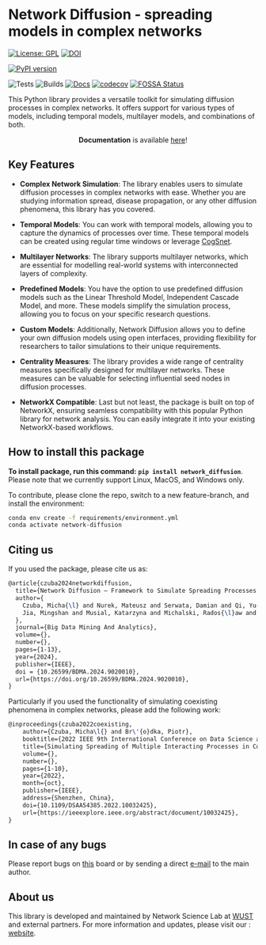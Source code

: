 # Network Diffusion - spreading models in complex networks

[![License: GPL](https://img.shields.io/github/license/anty-filidor/network_diffusion)](https://www.gnu.org/licenses/gpl-3.0.html)
[![DOI](https://img.shields.io/badge/DOI-10.1109%2FDSAA54385.2022.10032425-blue)](https://doi.org/10.1109/DSAA54385.2022.10032425)

[![PyPI version](https://badge.fury.io/py/network-diffusion.svg)](https://badge.fury.io/py/network-diffusion)

![Tests](https://github.com/anty-filidor/network_diffusion/actions/workflows/tests.yml/badge.svg)
![Builds](https://github.com/anty-filidor/network_diffusion/actions/workflows/package-build.yml/badge.svg)
[![Docs](https://readthedocs.org/projects/network-diffusion/badge/?version=latest)](https://network-diffusion.readthedocs.io/en/latest)
[![codecov](https://codecov.io/gh/anty-filidor/network_diffusion/branch/package-simplification/graph/badge.svg?token=LF52GAD73F)](https://codecov.io/gh/anty-filidor/network_diffusion)
[![FOSSA Status](https://app.fossa.com/api/projects/git%2Bgithub.com%2Fanty-filidor%2Fnetwork_diffusion.svg?type=shield)](https://app.fossa.com/projects/git%2Bgithub.com%2Fanty-filidor%2Fnetwork_diffusion?ref=badge_shield)

This Python library provides a versatile toolkit for simulating diffusion
processes in complex networks. It offers support for various types of models,
including temporal models, multilayer models, and combinations of both.

<p align="center"> <b>Documentation</b> is available <a href="https://network-diffusion.readthedocs.io/en/latest/">here</a>! </p>

## Key Features

- **Complex Network Simulation**: The library enables users to simulate
  diffusion processes in complex networks with ease. Whether you are studying
  information spread, disease propagation, or any other diffusion phenomena,
  this library has you covered.

- **Temporal Models**: You can work with temporal models, allowing you to
  capture the dynamics of processes over time. These temporal models can be
  created using regular time windows or leverage
  [CogSnet](https://www.researchgate.net/publication/348341904_Social_Networks_through_the_Prism_of_Cognition).

- **Multilayer Networks**: The library supports multilayer networks, which are
  essential for modelling real-world systems with interconnected layers of
  complexity.

- **Predefined Models**: You have the option to use predefined diffusion models
  such as the Linear Threshold Model, Independent Cascade Model, and more.
  These models simplify the simulation process, allowing you to focus on your
  specific research questions.

- **Custom Models**: Additionally, Network Diffusion allows you to define your
  own diffusion models using open interfaces, providing flexibility for
  researchers to tailor simulations to their unique requirements.

- **Centrality Measures**: The library provides a wide range of centrality
  measures specifically designed for multilayer networks. These measures can be
  valuable for selecting influential seed nodes in diffusion processes.

- **NetworkX Compatible**: Last but not least, the package is built on top of
  NetworkX, ensuring seamless compatibility with this popular Python library
  for network analysis. You can easily integrate it into your existing
  NetworkX-based workflows.

## How to install this package

**To install package, run this command: `pip install network_diffusion`**.
Please note that we currently support Linux, MacOS, and Windows only.

To contribute, please clone the repo, switch to a new feature-branch, and
install the environment:

```bash
conda env create -f requirements/environment.yml
conda activate network-diffusion
```

## Citing us

If you used the package, please cite us as:

```latex
@article{czuba2024networkdiffusion,
  title={Network Diffusion – Framework to Simulate Spreading Processes in Complex Networks},
  author={
    Czuba, Micha{\l} and Nurek, Mateusz and Serwata, Damian and Qi, Yu-Xuan and
    Jia, Mingshan and Musial, Katarzyna and Michalski, Rados{\l}aw and Br{\'o}dka, Piotr
  },
  journal={Big Data Mining And Analytics},
  volume={},
  number={},
  pages={1-13},
  year={2024},
  publisher={IEEE},
  doi = {10.26599/BDMA.2024.9020010},
  url={https://doi.org/10.26599/BDMA.2024.9020010},
}
```

Particularly if you used the functionality of simulating coexisting phenomena
in complex networks, please add the following work:

```latex
@inproceedings{czuba2022coexisting,
    author={Czuba, Micha\l{} and Br\'{o}dka, Piotr},
    booktitle={2022 IEEE 9th International Conference on Data Science and Advanced Analytics (DSAA)},
    title={Simulating Spreading of Multiple Interacting Processes in Complex Networks},
    volume={},
    number={},
    pages={1-10},
    year={2022},
    month={oct},
    publisher={IEEE},
    address={Shenzhen, China},
    doi={10.1109/DSAA54385.2022.10032425},
    url={https://ieeexplore.ieee.org/abstract/document/10032425},
}
```

## In case of any bugs

Please report bugs on
[this](https://github.com/anty-filidor/network_diffusion/issues) board or by
sending a direct [e-mail](https://github.com/anty-filidor) to the main author.

## About us

This library is developed and maintained by Network Science Lab at
[WUST](https://networks.pwr.edu.pl/) and external partners. For more
information and updates, please visit our :
[website](https://networks.pwr.edu.pl/).
